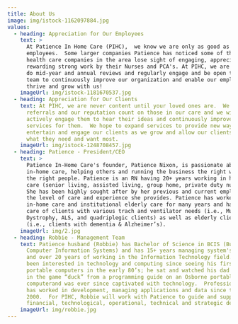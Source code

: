 ```yaml
---
title: About Us
image: img/istock-1162097884.jpg
values:
  - heading: Appreciation for Our Employees
    text: >
      At Patience In Home Care (PIHC),  we know we are only as good as our
      employees.  Some larger companies Patience has noticed some of the larger
      health care companies in the area lose sight of engaging, appreciating and
      rewarding strong work by their Nurses and PCA's. At PIHC, we are going to
      do mid-year and annual reviews and regularly engage and be open to our
      team to continuously improve our organization and enable our employees to
      thrive and grow with us!
    imageUrl: img/istock-1181670537.jpg
  - heading: Appreciation for Our Clients
    text: At PIHC, we are never content until your loved ones are.  We know our best
      referrals and our reputation count on those in our care and we will
      actively engage them to hear their ideas and continuously improve our
      services for them.  We hope to expand services to provide new ways to
      entertain and engage our clients as we grow and allow our clients to drive
      what they need and want most.
    imageUrl: img/istock-1248708457.jpg
  - heading: Patience - President/CEO
    text: >
      Patience In-Home Care's founder, Patience Nixon, is passionate about
      in-home care, helping others and running the business the right way with
      the right people. Patience is an RN having 20+ years working in health
      care (senior living, assisted living, group home, private duty nursing).
      She has been highly sought after by her previous and current employers for
      the level of care and experience she provides. Patience has worked in
      in-home care and institutional elderly care for many years and has taken
      care of clients with various trach and ventilator needs (i.e., Muscular
      Dystrophy, ALS, and quadriplegic clients) as well as elderly clients
      (i.e., clients with dementia & Alzheimer’s).
    imageUrl: img/2.jpg
  - heading: Robbie - Management Team
    text: Patience husband (Robbie) has Bachelor of Science in BCIS (Business
      Computer Information Systems) and has 15+ years managing system's teams
      and over 20 years of working in the Information Technology field. He’s
      been interested in technology and computing since seeing his first
      portable computers in the early 80’s; he sat and watched his dad program
      in the game “duck” from a programming guide on an Osborne portable
      computerand was ever since captivated with technology.  Professionally, he
      has worked in development, managing applications and data since the year
      2000.  For PIHC, Robbie will work with Patience to guide and support
      financial, technological, operational, technical and strategic decisions.
    imageUrl: img/robbie.jpg
---
```

